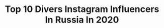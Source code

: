 ---
title: Top 10 Divers Instagram Influencers In Russia In 2020
description: >-
  Find top divers Instagram influencers in Russia in 2020. Most popular hashtags: #stayhome #love #stayathome #style.
platform: Instagram
profiles:
  - username: "russiabeyond"
    fullname: >-
      Russia Beyond
    location: "Russia"
    followers: 47821
    engagement: 179
    commentsToLikes: 0.008464
    avatar: "https://scontent-lga3-1.cdninstagram.com/v/t51.2885-19/s320x320/91516304_247780093042856_6597055842372026368_n.jpg?_nc_ht=scontent-lga3-1.cdninstagram.com&_nc_ohc=RG4zDKU3I6UAX8LZ_aK&oh=64dc13feb5f3ec9af37c12fe1f67c71e&oe=5EB57823"
    verified: false
    hashtags: "#windsurfing, #samara, #anapa, #balticsea"
  - username: "matthewpaphitis"
    fullname: >-
      Matthew Paphitis
    location: "Russia"
    followers: 8195
    engagement: 832
    commentsToLikes: 0.072391
    avatar: "https://scontent-amt2-1.cdninstagram.com/v/t51.2885-19/s320x320/58797026_378444816097768_6635981813875474432_n.jpg?_nc_ht=scontent-amt2-1.cdninstagram.com&_nc_ohc=pJf4FBfSb6EAX8X-NF5&oh=3e2e1e6efda2152b32f7bb1abd5eb7a1&oe=5EBA1D9F"
    verified: false
    hashtags: "#hmkidsfashion, #bestkidsmodel, #onstyle, #nespresso"
  - username: "a.zimny"
    fullname: >-
      Antonina Zimny
    location: "Russia"
    followers: 31086
    engagement: 1671
    commentsToLikes: 0.005348
    avatar: "https://scontent-amt2-1.cdninstagram.com/v/t51.2885-19/s320x320/92440694_602989203629629_5501345209113378816_n.jpg?_nc_ht=scontent-amt2-1.cdninstagram.com&_nc_ohc=X7Mhm_Q8C7sAX-7VYUx&oh=a6d71fbaa84b1208502cd390ba7f6915&oe=5EB89A1B"
    verified: false
    hashtags: "#myquarantine, #weddingmakeup, #soluckytohaveyou, #staruszeknamedal"
  - username: "lera_protivpravil"
    fullname: >-
      Валерия Астапова
    location: "Russia"
    followers: 88300
    engagement: 561
    commentsToLikes: 0.027089
    avatar: "https://scontent-lhr8-1.cdninstagram.com/v/t51.2885-19/s320x320/83785706_510193082948063_2172142111808290816_n.jpg?_nc_ht=scontent-lhr8-1.cdninstagram.com&_nc_ohc=_Mh0frPvf48AX8kdgpC&oh=b75d977349cde8c59d20b99611090ec6&oe=5EBC4DF1"
    verified: false
    hashtags: "#instagood, #comedyproduction, #divershop, #style"
  - username: "longboardance"
    fullname: >-
      Longboard Dance
    location: "Russia"
    followers: 53387
    engagement: 203
    commentsToLikes: 0.006177
    avatar: "https://scontent-lga3-1.cdninstagram.com/v/t51.2885-19/s320x320/30590688_423074508119994_5872616505895550976_n.jpg?_nc_ht=scontent-lga3-1.cdninstagram.com&_nc_ohc=4dKDJjFJaPMAX8kmKK_&oh=7ae3c1997e2136a66b84255d02cbbe06&oe=5EB4A814"
    verified: false
    hashtags: "#nike, #nikesb, #longboardgirl, #fannypack"
  - username: "miningengineeringeducation"
    fullname: >-
      ⚒Mining Engineering Education⚒
    location: "Russia"
    followers: 67482
    engagement: 128
    commentsToLikes: 0.006461
    avatar: "https://scontent-ams4-1.cdninstagram.com/v/t51.2885-19/s320x320/13696405_1078925255488661_1340766081_a.jpg?_nc_ht=scontent-ams4-1.cdninstagram.com&_nc_ohc=UzdHd4W6qVwAX-7OZhI&oh=c78e354d1aee76cc1fda8dbab001a170&oe=5EB094B6"
    verified: false
    hashtags: "#goldmining, #crushers, #madenm, #miningtechnology"
  - username: "yurina_photo"
    fullname: >-
      Ольга Юрина фотограф Москва
    location: "Russia"
    followers: 74313
    engagement: 213
    commentsToLikes: 0.039111
    avatar: "https://scontent-ams4-1.cdninstagram.com/v/t51.2885-19/s320x320/67264265_658881737955988_927756727422550016_n.jpg?_nc_ht=scontent-ams4-1.cdninstagram.com&_nc_ohc=Syah-wLa4k0AX8JNnWq&oh=334e4c22f602571656f9fe84eb456809&oe=5EB9604C"
    verified: false
    hashtags: ""
  - username: "katykovskaya"
    fullname: >-
      KOVSKAЯ
    location: "Russia"
    followers: 33780
    engagement: 210
    commentsToLikes: 0.048633
    avatar: "https://scontent-lhr8-1.cdninstagram.com/v/t51.2885-19/s320x320/89304267_1248624135337988_6643422346499588096_n.jpg?_nc_ht=scontent-lhr8-1.cdninstagram.com&_nc_ohc=ZhOMnIMRnPMAX8kwxRa&oh=938719b981c41d0688f59f72b2d878d8&oe=5EB96FA3"
    verified: false
    hashtags: "#insta"
  - username: "linavanila"
    fullname: >-
      ФОТОГРАФ |МОСКВА | TENERIFE
    location: "Russia"
    followers: 43267
    engagement: 211
    commentsToLikes: 0.038379
    avatar: "https://scontent-ort2-1.cdninstagram.com/v/t51.2885-19/s320x320/73244696_735016046999007_4210577811473170432_n.jpg?_nc_ht=scontent-ort2-1.cdninstagram.com&_nc_ohc=9dnSFa_1B6IAX_n4HkH&oh=8de22b37af4048f599a2e0ce05da50f0&oe=5EBD34A9"
    verified: false
    hashtags: "#tenerife, #covid, #cov, #stayhome"
  - username: "olga_zadonskaya"
    fullname: >-
      Ольга Задонская
    location: "Russia"
    followers: 41025
    engagement: 347
    commentsToLikes: 0.017103
    avatar: "https://scontent-lhr8-1.cdninstagram.com/v/t51.2885-19/s320x320/92440955_310969376537842_3555265767467384832_n.jpg?_nc_ht=scontent-lhr8-1.cdninstagram.com&_nc_ohc=x_k0oLwyic8AX_9PZTD&oh=526347314b8a30806fd4714006644d19&oe=5EBB12B0"
    verified: false
    hashtags: "#photo, #happyman, #02022020, #hair"
---